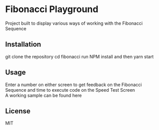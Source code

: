 # Fibonacci Playground

Project built to display various ways of working with the Fibonacci Sequence

## Installation

git clone the repository cd fibonacci run NPM install and then yarn start

## Usage

Enter a number on either screen to get feedback on the Fibonacci Sequence and time to execute code on the Speed Test Screen  
A working sample can be found here

## License

MIT
